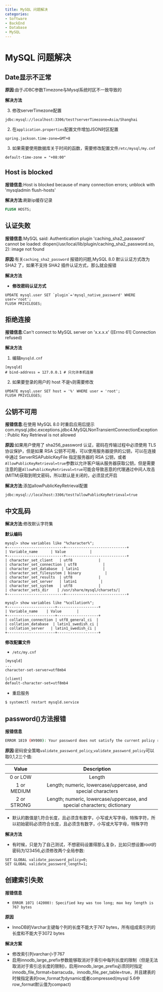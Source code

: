 ```yaml
---
title: MySQL 问题解决
categories:
- Software
- BackEnd
- Database
- MySQL
---
```

# MySQL 问题解决

## Date显示不正常

**原因**:由于JDBC参数Timezone与Mysql系统时区不一致导致的

**解决方法**

3. 修改serverTimezone配置

```
jdbc:mysql://localhost:3306/test?serverTimezone=Asia/Shanghai
```

2. 在`application.properties`配置文件增加JSON时区配置

```properties
spring.jackson.time-zone=GMT+8
```

3. 如果需要使用数据库关于时间的函数，需要修改配置文件`/etc/mysql/my.cnf`

```properties
default-time-zone = "+08:00"
```

## Host is blocked

**报错信息**:Host is blocked because of many connection errors; unblock with 'mysqladmin flush-hosts'

**解决方法**:刷新ip缓存记录

```sql
FLUSH HOSTS;
```

## 认证失败

**报错信息**:MySQL said: Authentication plugin 'caching_sha2_password' cannot be loaded: dlopen(/usr/local/lib/plugin/caching_sha2_password.so, 2): image not found

**原因**:有关`caching_sha2_password` 报错的问题,MySQL 8.0 默认认证方式改为 SHA2 了，如果不支持 SHA2 插件认证方式，那么就会报错

**解决方法**

- **修改密码认证方式**

```mysql
UPDATE mysql.user SET `plugin`='mysql_native_password' WHERE user='root';
FLUSH PRIVILEGES;
```

## 拒绝连接

**报错信息**:Can't connect to MySQL server on 'x.x.x.x' ([Errno 61] Connection refused)

**解决方法**

1. 编辑`mysqld.cnf`

```mysql
[mysqld]
# bind-address = 127.0.0.1 # 只允许本机连接
```

2. 如果要登录的用户的 host 不是`%`则需要修改

```mysql
UPDATE mysql.user SET host = '%' WHERE user = 'root';
FLUSH PRIVILEGES;
```

## 公钥不可用

**报错信息**:在使用 MySQL 8.0 时重启应用后提示 com.mysql.jdbc.exceptions.jdbc4.MySQLNonTransientConnectionException: Public Key Retrieval is not allowed

**原因**:如果用户使用了 sha256_password 认证，密码在传输过程中必须使用 TLS 协议保护，但是如果 RSA 公钥不可用，可以使用服务器提供的公钥，可以在连接中通过 ServerRSAPublicKeyFile 指定服务器的 RSA 公钥，或者`AllowPublicKeyRetrieval=true`参数以允许客户端从服务器获取公钥，但是需要注意的是`AllowPublicKeyRetrieval=true`可能会导致恶意的代理通过中间人攻击(MITM)获取到明文密码，所以默认是关闭的，必须显式开启

**解决方法**:添加allowPublicKeyRetrieval配置

```
jdbc:mysql://localhost:3306/test?allowPublicKeyRetrieval=true
```

## 中文乱码

**解决方法**:修改默认字符集

**默认编码**

```mysql
mysql> show variables like "%character%";
+--------------------------+----------------------------+
| Variable_name      | Value           |
+--------------------------+----------------------------+
| character_set_client   | utf8            |
| character_set_connection | utf8            |
| character_set_database  | latin1           |
| character_set_filesystem | binary           |
| character_set_results  | utf8            |
| character_set_server   | latin1           |
| character_set_system   | utf8            |
| character_sets_dir    | /usr/share/mysql/charsets/|
+--------------------------+----------------------------+

mysql> show variables like "%collation%";
+----------------------+-------------------+
| Variable_name    | Value       |
+----------------------+-------------------+
| collation_connection | utf8_general_ci  |
| collation_database  | latin1_swedish_ci |
| collation_server   | latin1_swedish_ci |
+----------------------+-------------------+
```

**修改配置文件**

- `/etc/my.cnf`

```bash
[mysqld]
...
character-set-server=utf8mb4

[client]
default-character-set=utf8mb4
```

- 重启服务

```bash
$ systemctl restart mysqld.service
```

## password()方法报错

**报错信息**

```bash
ERROR 1819 (HY000): Your password does not satisfy the current policy requirements
```

**原因**:密码安全策略`validate_password_policy`,`validate_password_policy`可以取0,1,2三个值:

|    Value    |                         Description                          |
| :---------: | :----------------------------------------------------------: |
|  0 or LOW   |                            Length                            |
| 1 or MEDIUM | Length; numeric, lowercase/uppercase, and special characters |
| 2 or STRONG | Length; numeric, lowercase/uppercase, and special characters; dictionary |


- 默认的数值是1,符合长度，且必须含有数字，小写或大写字母，特殊字符，所以初始密码必须符合长度，且必须含有数字，小写或大写字母，特殊字符

**解决方法**


- 有时候，只是为了自己测试，不想密码设置得那么复杂，比如只想设置root的密码为123456,必须修改两个全局参数:


```mysql
SET GLOBAL validate_password_policy=0;
SET GLOBAL validate_password_length=1;
```

## 创建索引失败

**报错信息**

- `ERROR 1071 (42000): Specified key was too long; max key length is 767 bytes`

**原因**

- InnoDB的Varchar主键每个列的长度不能大于767 bytes，所有组成索引列的长度和不能大于3072 bytes

**解决方案**

- 修改索引列varchar小于767
- 启用innodb_large_prefix参数能够取消对于索引中每列长度的限制（但是无法取消对于索引总长度的限制)，启用innodb_large_prefix必须同时指定innodb_file_format=barracuda，innodb_file_per_table=true，并且建表的时候指定表的row_format为dynamic或者compressed(mysql 5.6中row_format默认值为compact)